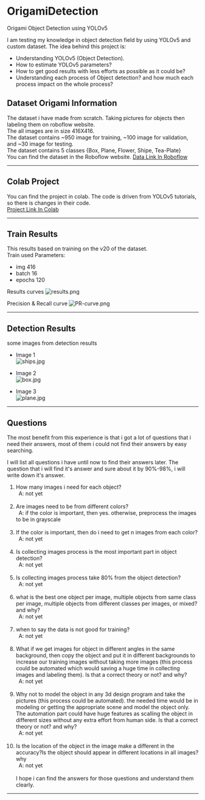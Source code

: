 # OrigamiDetection
Origami Object Detection using YOLOv5

I am testing my knowledge in object detection field by using YOLOv5 and custom dataset.
The idea behind this project is:
- Understanding YOLOv5 (Object Detection).
- How to estimate YOLOv5 parameters?
- How to get good results with less efforts as possible as it could be?
- Understanding each process of Object detection? and how much each process impact on the whole process?

## Dataset Origami Information
The dataset i have made from scratch. Taking pictures for objects then labeling them on roboflow website.<br/>
The all images are in size 416X416.<br/>
The dataset contains ~950 image for training, ~100 image for validation, and ~30 image for testing.<br/>
The dataset contains 5 classes {Box, Plane, Flower, Shipe, Tea-Plate}<br/>
You can find the dataset in the Roboflow website. [Data Link In Roboflow](https://universe.roboflow.com/alielgamal9/origami)<br/>

------------------------------------------------------------------------------------------------------------------------------------------------------

## Colab Project

You can find the project in colab. The code is driven from YOLOv5 tutorials, so there is changes in their code.<br/>
[Project Link In Colab](https://colab.research.google.com/drive/1FgM3Hl_pesJCg9IHClFJdkDSfQdBG5ZD?usp=sharing)

------------------------------------------------------------------------------------------------------------------------------------------------------

## Train Results

This results based on training on the v20 of the dataset.<br/>
Train used Parameters: 
- img 416
- batch 16
- epochs 120

Results curves
![results.png](https://github.com/AliElgamel9/OrigamiDetection/blob/master/train/yolov5s_results/results.png)

Precision & Recall curve
![PR-curve.png](https://github.com/AliElgamel9/OrigamiDetection/blob/master/train/yolov5s_results/PR_curve.png)

------------------------------------------------------------------------------------------------------------------------------------------------------

## Detection Results
some images from detection results

- Image 1<br/>
![ships.jpg](https://github.com/AliElgamel9/OrigamiDetection/blob/master/detect/exp/ship1_jpg.rf.c4b7cd4293bddf8d5e020dd2c973a884.jpg)

- Image 2<br/>
![box.jpg](https://github.com/AliElgamel9/OrigamiDetection/blob/master/detect/exp/box1_jpg.rf.1f299105d55501c2339579662f23a7ef.jpg)

- Image 3<br/>
![plane.jpg](https://github.com/AliElgamel9/OrigamiDetection/blob/master/detect/exp/plan1_jpg.rf.c7fbe647cae8706a185281ba94c93c6e.jpg)

------------------------------------------------------------------------------------------------------------------------------------------------------
## Questions

The most benefit from this experience is that i got a lot of questions that i need their answers, most of them i could not find their answers by easy searching.

I will list all questions i have until now to find their answers later. The question that i will find it's answer and sure about it by 90%-98%, i will write down it's answer.

1. How many images i need for each object?<br/>&ensp;A: not yet<br/><br/>
2. Are images need to be from different colors?<br/>&ensp;A: if the color is important, then yes. otherwise, preprocess the images to be in grayscale<br/><br/>
3. If the color is important, then do i need to get n images from each color?<br/>&ensp;A: not yet<br/><br/>
4. Is collecting images process is the most important part in object detection?<br/>&ensp;A: not yet<br/><br/>
5. Is collecting images process take 80% from the object detection?<br/>&ensp;A: not yet<br/><br/>
6. what is the best one object per image, multiple objects from same class per image, multiple objects from different classes per images, or mixed? and why?<br/>&ensp;A: not yet<br/><br/>
7. when to say the data is not good for training?<br/>&ensp;A: not yet<br/><br/>
8. What if we get images for object in different angles in the same background, then copy the object and put it in different backgrounds to increase our training images without taking more images (this process could be automated which would saving a huge time in collecting images and labeling them). Is that a correct theory or not? and why?<br/>&ensp;A: not yet<br/><br/>
9. Why not to model the object in any 3d design program and take the pictures (this process could be automated). the needed time would be in modeling or getting the appropriate scene and model the object only. The automation part could have huge features as scalling the object in different sizes without any extra effort from human side. Is that a correct theory or not? and why?<br/>&ensp;A: not yet<br/><br/>
10. Is the location of the object in the image make a different in the accuracy?Is the object should appear in different locations in all images?why<br/>&ensp;A: not yet<br/><br/>
I hope i can find the answers for those questions and understand them clearly.<br/>

------------------------------------------------------------------------------------------------------------------------------------------------------
